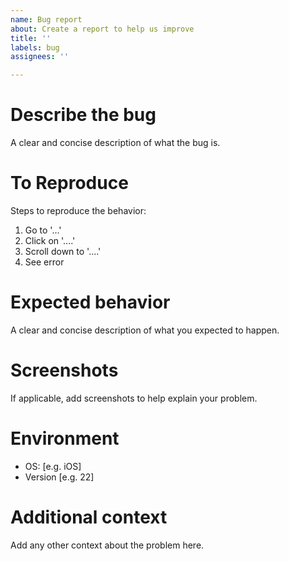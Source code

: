 ```yaml
---
name: Bug report
about: Create a report to help us improve
title: ''
labels: bug
assignees: ''

---
```


Describe the bug
===

A clear and concise description of what the bug is.

To Reproduce
===

Steps to reproduce the behavior:

1. Go to '...'
2. Click on '....'
3. Scroll down to '....'
4. See error

Expected behavior
===

A clear and concise description of what you expected to happen.

Screenshots
===

If applicable, add screenshots to help explain your problem.

Environment
===

 - OS: [e.g. iOS]
 - Version [e.g. 22]

Additional context
===

Add any other context about the problem here.
